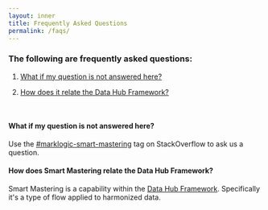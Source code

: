 ```yaml
---
layout: inner
title: Frequently Asked Questions
permalink: /faqs/
---
```


### The following are frequently asked questions:

1. [What if my question is not answered here?](#what-if-my-question-is-not-answered-here)

2. [How does it relate the Data Hub Framework?](#how-does-it-relate-the-data-hub-framework)

<br>

#### What if my question is not answered here?
Use the [#marklogic-smart-mastering](https://stackoverflow.com/questions/ask?tags=marklogic-smart-mastering) tag on StackOverflow to ask us a question.

#### How does Smart Mastering relate the Data Hub Framework?
Smart Mastering is a capability within the [Data Hub Framework][dhf].
Specifically it's a type of flow applied to harmonized data.


<br>

[dhf]: https://github.com/marklogic/marklogic-data-hub
